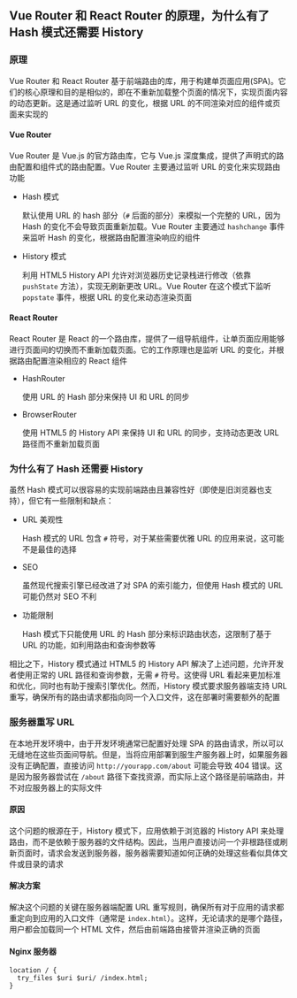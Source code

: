 ## Vue Router 和 React Router 的原理，为什么有了 Hash 模式还需要 History

### 原理

Vue Router 和 React Router 基于前端路由的库，用于构建单页面应用(SPA)。它们的核心原理和目的是相似的，即在不重新加载整个页面的情况下，实现页面内容的动态更新。这是通过监听 URL 的变化，根据 URL 的不同渲染对应的组件或页面来实现的

#### Vue Router

Vue Router 是 Vue.js 的官方路由库，它与 Vue.js 深度集成，提供了声明式的路由配置和组件式的路由配置。Vue Router 主要通过监听 URL 的变化来实现路由功能

- Hash 模式

  默认使用 URL 的 hash 部分（`#` 后面的部分）来模拟一个完整的 URL，因为 Hash 的变化不会导致页面重新加载。Vue Router 主要通过 `hashchange` 事件来监听 Hash 的变化，根据路由配置渲染响应的组件

- History 模式

  利用 HTML5 History API 允许对浏览器历史记录栈进行修改（依靠 `pushState` 方法），实现无刷新更改 URL。Vue Router 在这个模式下监听 `popstate` 事件，根据 URL 的变化来动态渲染页面

#### React Router

React Router 是 React 的一个路由库，提供了一组导航组件，让单页面应用能够进行页面间的切换而不重新加载页面。它的工作原理也是监听 URL 的变化，并根据路由配置渲染相应的 React 组件

- HashRouter

  使用 URL 的 Hash 部分来保持 UI 和 URL 的同步

- BrowserRouter

  使用 HTML5 的 History API 来保持 UI 和 URL 的同步，支持动态更改 URL 路径而不重新加载页面

### 为什么有了 Hash 还需要 History

虽然 Hash 模式可以很容易的实现前端路由且兼容性好（即使是旧浏览器也支持），但它有一些限制和缺点：

- URL 美观性

  Hash 模式的 URL 包含 `#` 符号，对于某些需要优雅 URL 的应用来说，这可能不是最佳的选择

- SEO

  虽然现代搜索引擎已经改进了对 SPA 的索引能力，但使用 Hash 模式的 URL 可能仍然对 SEO 不利

- 功能限制

  Hash 模式下只能使用 URL 的 Hash 部分来标识路由状态，这限制了基于 URL 的功能，如利用路由和查询参数等

相比之下，History 模式通过 HTML5 的 History API 解决了上述问题，允许开发者使用正常的 URL 路径和查询参数，无需 `#` 符号。这使得 URL 看起来更加标准和优化，同时也有助于搜索引擎优化。然而，History 模式要求服务器端支持 URL 重写，确保所有的路由请求都指向同一个入口文件，这在部署时需要额外的配置

### 服务器重写 URL

在本地开发环境中，由于开发环境通常已配置好处理 SPA 的路由请求，所以可以无缝地在这些页面间导航。但是，当将应用部署到服生产服务器上时，如果服务器没有正确配置，直接访问 `http://yourapp.com/about` 可能会导致 404 错误。这是因为服务器尝试在 `/about` 路径下查找资源，而实际上这个路径是前端路由，并不对应服务器上的实际文件

#### 原因

这个问题的根源在于，History 模式下，应用依赖于浏览器的 History API 来处理路由，而不是依赖于服务器的文件结构。因此，当用户直接访问一个非根路径或刷新页面时，请求会发送到服务器，服务器需要知道如何正确的处理这些看似具体文件或目录的请求

#### 解决方案

解决这个问题的关键在服务器端配置 URL 重写规则，确保所有对于应用的请求都重定向到应用的入口文件（通常是 `index.html`）。这样，无论请求的是哪个路径，用户都会加载同一个 HTML 文件，然后由前端路由接管并渲染正确的页面

#### Nginx 服务器

```nginx
location / {
  try_files $uri $uri/ /index.html;
}
```
